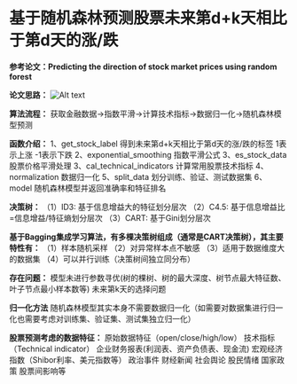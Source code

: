 
# 基于随机森林预测股票未来第d+k天相比于第d天的涨/跌

**参考论文：Predicting the direction of stock market prices using random forest**

**论文思路：**
![Alt text](https://github.com/jiwawa112/Financial-Prediction/tree/master/Financial-Prediction-Random-Forest/images/Methodology.jpg.png)

**算法流程：**
获取金融数据->指数平滑->计算技术指标->数据归一化->随机森林模型预测

**函数介绍：**
1、get_stock_label 得到未来第d+k天相比于第d天的涨/跌的标签  1表示上涨 -1表示下跌
2、exponential_smoothing 指数平滑公式
3、es_stock_data 股票价格平滑处理
3、cal_technical_indicators 计算常用股票技术指标
4、normalization 数据归一化
5、split_data 划分训练、验证、测试数据集
6、model 随机森林模型并返回准确率和特征排名

**决策树：**
（1）ID3: 基于信息增益大的特征划分层次
（2）C4.5: 基于信息增益比=信息增益/特征熵划分层次
（3）CART: 基于Gini划分层次

**基于Bagging集成学习算法，有多棵决策树组成（通常是CART决策树），其主要特性有：**
（1）样本随机采样
（2）对异常样本点不敏感
（3）适用于数据维度大的数据集
（4）可以并行训练（决策树间独立同分布）

**存在问题：**
模型未进行参数寻优(树的棵树、树的最大深度、树节点最大特征数、叶子节点最小样本数等)
未来第k天的选择问题

**归一化方法**
随机森林模型其实本身不需要数据归一化（如需要对数据集进行归一化也需要考虑对训练集、验证集、测试集独立归一化）

**股票预测考虑的数据特征：**
原始数据特征（open/close/high/low）
技术指标（Technical indicator）
企业财务报表(利润表、资产负债表、现金流)
宏观经济指数（Shibor利率、美元指数等）
政治事件
财经新闻
社会舆论
股民情绪
国家政策
股票间影响等
